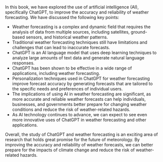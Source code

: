
In this book, we have explored the use of artificial intelligence (AI), specifically ChatGPT, to improve the accuracy and reliability of weather forecasting. We have discussed the following key points:

* Weather forecasting is a complex and dynamic field that requires the analysis of data from multiple sources, including satellites, ground-based sensors, and historical weather patterns.
* Traditional weather forecasting techniques still have limitations and challenges that can lead to inaccurate forecasts.
* ChatGPT is an AI language model that uses deep learning techniques to analyze large amounts of text data and generate natural language responses.
* ChatGPT has been shown to be effective in a wide range of applications, including weather forecasting.
* Personalization techniques used in ChatGPT for weather forecasting improve forecast accuracy by generating forecasts that are tailored to the specific needs and preferences of individual users.
* The implications of using AI in weather forecasting are significant, as more accurate and reliable weather forecasts can help individuals, businesses, and governments better prepare for changing weather conditions and reduce the risk of weather-related hazards.
* As AI technology continues to advance, we can expect to see even more innovative uses of ChatGPT in weather forecasting and other applications.

Overall, the study of ChatGPT and weather forecasting is an exciting area of research that holds great promise for the future of meteorology. By improving the accuracy and reliability of weather forecasts, we can better prepare for the impacts of climate change and reduce the risk of weather-related hazards.
